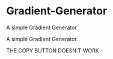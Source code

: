 # Gradient-Generator
A simple Gradient Generator


A simple Gradient Generator 


THE COPY BUTTON DOESN`T WORK
